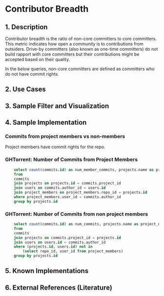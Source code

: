 # Contributor Breadth

## 1. Description
Contributor breadth is the ratio of non-core committers to core committers. This metric indicates how open a community is to contributions from outsiders. Drive-by committers (also known as one-time committers) do not build rapport with core committers but their contributions might be accepted based on their quality.

In the below queries, non-core committers are defined as committers who do not have commit rights.

## 2. Use Cases

## 3. Sample Filter and Visualization

## 4. Sample Implementation

### Commits from project members vs non-members
Project members have commit rights for the repo.

### GHTorrent: Number of Commits from Project Members

```SQL
	select count(commits.id) as num_member_commits, projects.name as project_name, projects.url as url
	from
	commits
	join projects on projects.id = commits.project_id
	join users on commits.author_id = users.id
	join project_members on project_members.repo_id = projects.id
	where project_members.user_id = commits.author_id
	group by projects.id
```

### GHTorrent: Number of Commits from non project members

```SQL
	select count(commits.id) as num_commits, projects.name as project_name, projects.url as url
	from
	commits
	join projects on commits.project_id = projects.id
	join users on users.id = commits.author_id
	where (projects.id, users.id) not in
		(select repo_id, user_id from project_members)
	group by projects.id
```

## 5. Known Implementations


## 6. External References (Literature)
